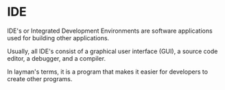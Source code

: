 ﻿# IDE

IDE's or Integrated Development Environments are software applications used for building other applications.

Usually, all IDE's consist of a graphical user interface (GUI), a source code editor, a debugger, and a compiler.

In layman's terms, it is a program that makes it easier for developers to create other programs.